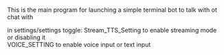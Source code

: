 This is the main program for launching a simple terminal bot to talk with ot chat with 

in settings/settings toggle:
    Stream_TTS_Setting to enable streaming mode or disabling it 
    <br>
    VOICE_SETTING to enable voice input or text input